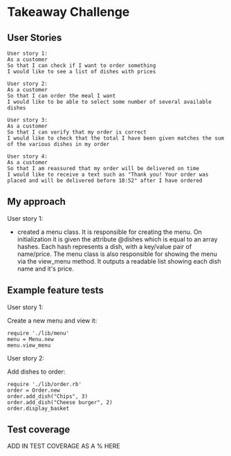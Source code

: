 Takeaway Challenge
==================

User Stories
-----

```
User story 1:
As a customer
So that I can check if I want to order something
I would like to see a list of dishes with prices

User story 2:
As a customer
So that I can order the meal I want
I would like to be able to select some number of several available dishes

User story 3:
As a customer
So that I can verify that my order is correct
I would like to check that the total I have been given matches the sum of the various dishes in my order

User story 4:
As a customer
So that I am reassured that my order will be delivered on time
I would like to receive a text such as "Thank you! Your order was placed and will be delivered before 18:52" after I have ordered
```

My approach
-----

User story 1:

- created a menu class. It is responsible for creating the menu. On initialization it is given the attribute @dishes which is equal to an array hashes. Each hash represents a dish, with a key/value pair of name/price. The menu class is also responsible for showing the menu via the view_menu method. It outputs a readable list showing each dish name and it's price.


Example feature tests
-----

User story 1:

Create a new menu and view it:
```
require './lib/menu'
menu = Menu.new
menu.view_menu
```

User story 2:

Add dishes to order:
```
require './lib/order.rb'
order = Order.new
order.add_dish("Chips", 3)
order.add_dish("Cheese burger", 2)
order.display_basket
```

Test coverage
-----

ADD IN TEST COVERAGE AS A % HERE